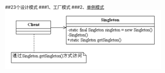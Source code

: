 
##23个设计模式
###1、工厂模式
###2、[单例模式](https://github.com/songxiaojun/design/blob/master/src/main/java/com/sj/design/singleton)
![Alt text](https://github.com/songxiaojun/design/blob/master/src/main/java/com/sj/design/singleton/singleton.gif "单例模式")

